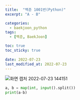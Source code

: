```yaml
---
title:  "백준 1001번(Python)"
excerpt: "A - B"

categories:
  - baekjoon_python
tags:
  - [백준, BaekJoon]

toc: true
toc_sticky: true
 
date: 2022-07-23
last_modified_at: 2022-07-23
---
```


![화면 캡처 2022-07-23 144151](https://user-images.githubusercontent.com/106606698/180592181-1c3c8130-8d57-4254-9a32-ec5944aba100.png)

```python
a, b = map(int, input().split())
print(a-b)
```